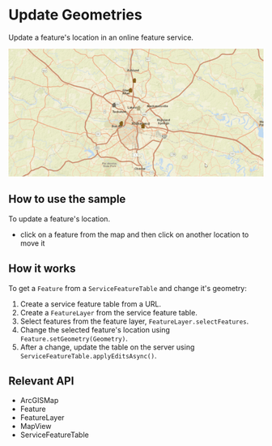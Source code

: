 # Update Geometries

Update a feature's location in an online feature service.

![](UpdateGeometries.gif)

## How to use the sample

To update a feature's location.
 - click on a feature from the map and then click on another location to move it

## How it works

To get a `Feature` from a `ServiceFeatureTable` and change it's geometry:

1. Create a service feature table from a URL.
2. Create a `FeatureLayer` from the service feature table.
3. Select features from the feature layer, `FeatureLayer.selectFeatures`.
4. Change the selected feature's location using `Feature.setGeometry(Geometry)`.
5. After a change, update the table on the server using `ServiceFeatureTable.applyEditsAsync()`.

## Relevant API

* ArcGISMap
* Feature
* FeatureLayer
* MapView
* ServiceFeatureTable
